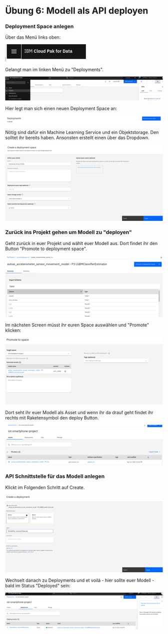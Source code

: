 # Übung 6: Modell als API deployen

### Deployment Space anlegen

Über das Menü links oben:

![](../../../.gitbook/assets/image%20%2896%29.png)

Gelangt man im linken Menü zu "Deployments".

![](../../../.gitbook/assets/image%20%2897%29.png)

Hier legt man sich einen neuen Deployment Space an:

![](../../../.gitbook/assets/image%20%28100%29.png)

Nötig sind dafür ein Machine Learning Service und ein Objektstorage. Den solltet ihr bereits haben. Ansonsten erstellt einen über das Dropdown.

![](../../../.gitbook/assets/image%20%2898%29.png)

### Zurück ins Projekt gehen um Modell zu "deployen"

Geht zurück in euer Projekt und wählt euer Modell aus. Dort findet ihr den Button "Promote to deployment space".

![](../../../.gitbook/assets/image%20%28101%29.png)

Im nächsten Screen müsst ihr euren Space auswählen und "Promote" klicken:

![](../../../.gitbook/assets/image%20%2895%29.png)

Dort seht ihr euer Modell als Asset und wenn ihr da drauf geht findet ihr rechts mit Raketensymbol den deploy Button.

![](../../../.gitbook/assets/image%20%2899%29.png)

### API Schnittstelle für das Modell anlegen

Klickt im Folgenden Schritt auf Create.

![](../../../.gitbook/assets/image%20%2892%29.png)

Wechselt danach zu Deployments und et voilá - hier sollte euer Modell - bald im Status "Deployed" sein:

![](../../../.gitbook/assets/image%20%2893%29.png)

